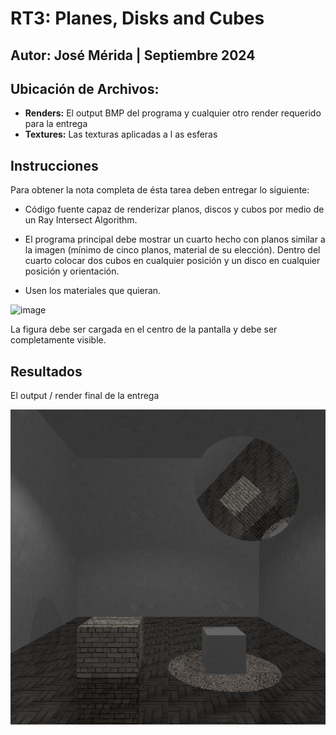 # RT3: Planes, Disks and Cubes
## Autor: José Mérida | Septiembre 2024
## Ubicación de Archivos:
- **Renders:** El output BMP del programa y cualquier otro render requerido para la entrega
- **Textures:** Las texturas aplicadas a l as esferas
## Instrucciones
Para obtener la nota completa de ésta tarea deben entregar lo siguiente:

- Código fuente capaz de renderizar planos, discos y cubos por medio de un Ray Intersect Algorithm.

- El programa principal debe mostrar un cuarto hecho con planos similar a la imagen (mínimo de cinco planos, material de su elección). Dentro del cuarto colocar dos cubos en cualquier posición y un disco en cualquier posición y orientación.

- Usen los materiales que quieran.

![image](https://github.com/user-attachments/assets/c4d85576-050a-4fa9-bfa6-a1c62f036cc8)

La figura debe ser cargada en el centro de la pantalla y debe ser completamente visible.

## Resultados
El output / render final de la entrega

![Render](/renders/output.bmp)
